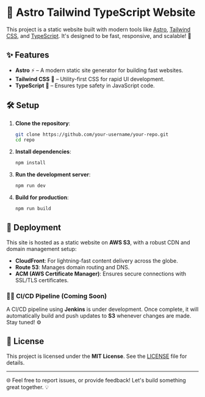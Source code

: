 # 🌟 Astro Tailwind TypeScript Website

This project is a static website built with modern tools like [Astro](https://astro.build/), [Tailwind CSS](https://tailwindcss.com/), and [TypeScript](https://www.typescriptlang.org/). It's designed to be fast, responsive, and scalable! 🚀

## ✨ Features

- **Astro** ⚡️ – A modern static site generator for building fast websites.
- **Tailwind CSS** 🎨 – Utility-first CSS for rapid UI development.
- **TypeScript** 🔐 – Ensures type safety in JavaScript code.

## 🛠 Setup

1. **Clone the repository**:

    ```bash
    git clone https://github.com/your-username/your-repo.git
    cd repo
    ```

2. **Install dependencies**:

    ```bash
    npm install
    ```

3. **Run the development server**:

    ```bash
    npm run dev
    ```

4. **Build for production**:

    ```bash
    npm run build
    ```

## 🚀 Deployment

This site is hosted as a static website on **AWS S3**, with a robust CDN and domain management setup:

- **CloudFront**: For lightning-fast content delivery across the globe.
- **Route 53**: Manages domain routing and DNS.
- **ACM (AWS Certificate Manager)**: Ensures secure connections with SSL/TLS certificates.

### 🧑‍💻 CI/CD Pipeline (Coming Soon)

A CI/CD pipeline using **Jenkins** is under development. Once complete, it will automatically build and push updates to **S3** whenever changes are made. Stay tuned! ⚙️

## 📝 License

This project is licensed under the **MIT License**. See the [LICENSE](LICENSE) file for details.

---

🌐 Feel free to report issues, or provide feedback! Let's build something great together. 💡